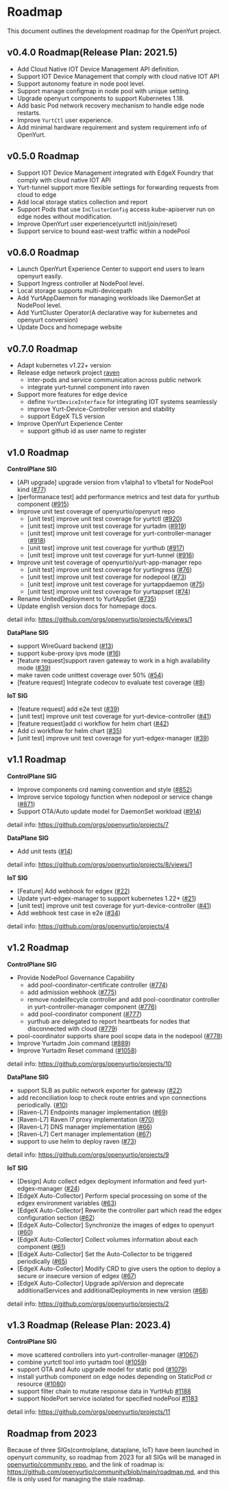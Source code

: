 # Roadmap

This document outlines the development roadmap for the OpenYurt project.

## v0.4.0 Roadmap(Release Plan: 2021.5)

- Add Cloud Native IOT Device Management API definition.
- Support IOT Device Management that comply with cloud native IOT API
- Support autonomy feature in node pool level.
- Support manage configmap in node pool with unique setting.
- Upgrade openyurt components to support Kubernetes 1.18.
- Add basic Pod network recovery mechanism to handle edge node restarts.
- Improve `YurtCtl` user experience.
- Add minimal hardware requirement and system requirement info of OpenYurt.

## v0.5.0 Roadmap

- Support IOT Device Management integrated with EdgeX Foundry that comply with cloud native IOT API
- Yurt-tunnel support more flexible settings for forwarding requests from cloud to edge
- Add local storage statics collection and report
- Support Pods that use `InClusterConfig` access kube-apiserver run on edge nodes without modification.
- Improve OpenYurt user experience(yurtctl init/join/reset)
- Support service to bound east-west traffic within a nodePool

## v0.6.0 Roadmap

- Launch OpenYurt Experience Center to support end users to learn openyurt easily.
- Support Ingress controller at NodePool level.
- Local storage supports multi-devicepath
- Add YurtAppDaemon for managing workloads like DaemonSet at NodePool level.
- Add YurtCluster Operator(A declarative way for kubernetes and openyurt conversion)
- Update Docs and homepage website

## v0.7.0 Roadmap

- Adapt kubernetes v1.22+ version
- Release edge network project [raven](https://github.com/openyurtio/raven)
  - inter-pods and service communication across public network
  - integrate yurt-tunnel component into raven
- Support more features for edge device
  - define `YurtDeviceInterface` for integrating IOT systems seamlessly
  - improve Yurt-Device-Controller version and stability
  - support EdgeX TLS version
- Improve OpenYurt Experience Center
  - support github id as user name to register

## v1.0 Roadmap

**ControlPlane SIG**

- [API upgrade] upgrade version from v1alpha1 to v1beta1 for NodePool kind ([#77](https://github.com/openyurtio/yurt-app-manager/issues/77))
- [performanace test] add performance metrics and test data for yurthub component ([#915](https://github.com/openyurtio/openyurt/issues/915))
- Improve unit test coverage of openyurtio/openyurt repo
  - [unit test] improve unit test coverage for yurtctl ([#920](https://github.com/openyurtio/openyurt/issues/920))
  - [unit test] improve unit test coverage for yurtadm ([#919](https://github.com/openyurtio/openyurt/issues/919))
  - [unit test] improve unit test coverage for yurt-controller-manager ([#918](https://github.com/openyurtio/openyurt/issues/918))
  - [unit test] improve unit test coverage for yurthub ([#917](https://github.com/openyurtio/openyurt/issues/917))
  - [unit test] improve unit test coverage for yurt-tunnel ([#916](https://github.com/openyurtio/openyurt/issues/916))
- Improve unit test coverage of openyurtio/yurt-app-manager repo
  - [unit test] improve unit test coverage for yurtingress ([#76](https://github.com/openyurtio/yurt-app-manager/issues/76))
  - [unit test] improve unit test coverage for nodepool ([#73](https://github.com/openyurtio/yurt-app-manager/issues/73))
  - [unit test] improve unit test coverage for yurtappdaemon ([#75](https://github.com/openyurtio/yurt-app-manager/issues/75))
  - [unit test] improve unit test coverage for yurtappset ([#74](https://github.com/openyurtio/yurt-app-manager/issues/74))
- Rename UnitedDeployment to YurtAppSet ([#735](https://github.com/openyurtio/openyurt/issues/735))
- Update english version docs for homepage docs.

detail info: https://github.com/orgs/openyurtio/projects/6/views/1

**DataPlane SIG**

- support WireGuard backend ([#13](https://github.com/openyurtio/raven/issues/13))
- support kube-proxy ipvs mode ([#16](https://github.com/openyurtio/raven/issues/16))
- [feature request]support raven gateway to work in a high availability mode ([#39](https://github.com/openyurtio/raven/issues/39))
- make raven code unittest coverage over 50% ([#54](https://github.com/openyurtio/raven/issues/54))
- [feature request] Integrate codecov to evaluate test coverage ([#8](https://github.com/openyurtio/node-resource-manager/issues/8))

**IoT SIG**

- [feature request] add e2e test ([#39](https://github.com/openyurtio/yurt-device-controller/issues/39))
- [unit test] improve unit test coverage for yurt-device-controller ([#41](https://github.com/openyurtio/yurt-device-controller/issues/41))
- [feature request]add ci workflow for helm chart ([#42](https://github.com/openyurtio/yurt-device-controller/issues/42))
- Add ci workflow for helm chart ([#35](https://github.com/openyurtio/yurt-edgex-manager/issues/35))
- [unit test] improve unit test coverage for yurt-edgex-manager ([#39](https://github.com/openyurtio/yurt-edgex-manager/issues/39))

## v1.1 Roadmap

**ControlPlane SIG**

- Improve components crd naming convention and style ([#852](https://github.com/openyurtio/openyurt/issues/852))
- Improve service topology function when nodepool or service change ([#871](https://github.com/openyurtio/openyurt/issues/871))
- Support OTA/Auto update model for DaemonSet workload ([#914](https://github.com/openyurtio/openyurt/issues/914))

detail info: https://github.com/orgs/openyurtio/projects/7

**DataPlane SIG**

- Add unit tests ([#14](https://github.com/openyurtio/node-resource-manager/pull/14))

detail info: https://github.com/orgs/openyurtio/projects/8/views/1

**IoT SIG**

- [Feature] Add webhook for edgex ([#22](https://github.com/openyurtio/yurt-edgex-manager/issues/22))
- Update yurt-edgex-manager to support kubernetes 1.22+ ([#21](https://github.com/openyurtio/yurt-edgex-manager/issues/21))
- [unit test] improve unit test coverage for yurt-device-controller ([#41](https://github.com/openyurtio/yurt-device-controller/issues/41))
- Add webhook test case in e2e ([#34](https://github.com/openyurtio/yurt-edgex-manager/issues/34))

detail info: https://github.com/orgs/openyurtio/projects/4

## v1.2 Roadmap

**ControlPlane SIG**

- Provide NodePool Governance Capability
  - add pool-coordinator-certificate controller ([#774](https://github.com/openyurtio/openyurt/issues/774))
  - add admission webhook ([#775](https://github.com/openyurtio/openyurt/issues/775))
  - remove nodelifecycle controller and add pool-coordinator controller in yurt-controller-manager component ([#776](https://github.com/openyurtio/openyurt/issues/776))
  - add pool-coordinator component ([#777](https://github.com/openyurtio/openyurt/issues/777))
  - yurthub are delegated to report heartbeats for nodes that disconnected with cloud ([#779](https://github.com/openyurtio/openyurt/issues/779))
- pool-coordinator supports share pool scope data in the nodepool ([#778](https://github.com/openyurtio/openyurt/issues/778))
- Improve Yurtadm Join command ([#889](https://github.com/openyurtio/openyurt/issues/889))
- Improve Yurtadm Reset command ([#1058](https://github.com/openyurtio/openyurt/issues/1058))

detail info: https://github.com/orgs/openyurtio/projects/10

**DataPlane SIG**

- support SLB as public network exporter for gateway ([#22](https://github.com/openyurtio/raven/issues/22))
- add reconciliation loop to check route entries and vpn connections periodically. ([#10](https://github.com/openyurtio/raven/issues/10))
- [Raven-L7] Endpoints manager implementation ([#69](https://github.com/openyurtio/raven/issues/69))
- [Raven-L7] Raven l7 proxy implementation ([#70](https://github.com/openyurtio/raven/issues/70))
- [Raven-L7] DNS manager implementation ([#66](https://github.com/openyurtio/raven/issues/66))
- [Raven-L7] Cert manager implementation ([#67](https://github.com/openyurtio/raven/issues/67))
- support to use helm to deploy raven ([#73](https://github.com/openyurtio/raven/issues/73))

detail info: https://github.com/orgs/openyurtio/projects/9

**IoT SIG**

- [Design] Auto collect edgex deployment information and feed yurt-edgex-manager ([#24](https://github.com/openyurtio/yurt-edgex-manager/issues/24))
- [EdgeX Auto-Collector] Perform special processing on some of the edgex environment variables ([#63](https://github.com/openyurtio/yurt-edgex-manager/issues/63))
- [EdgeX Auto-Collector] Rewrite the controller part which read the edgex configuration section ([#62](https://github.com/openyurtio/yurt-edgex-manager/issues/62))
- [EdgeX Auto-Collector] Synchronize the images of edgex to openyurt ([#60](https://github.com/openyurtio/yurt-edgex-manager/issues/60))
- [EdgeX Auto-Collector] Collect volumes information about each component ([#61](https://github.com/openyurtio/yurt-edgex-manager/issues/61))
- [EdgeX Auto-Collector] Set the Auto-Collector to be triggered periodically ([#65](https://github.com/openyurtio/yurt-edgex-manager/issues/65))
- [EdgeX Auto-Collector] Modify CRD to give users the option to deploy a secure or insecure version of edgex ([#67](https://github.com/openyurtio/yurt-edgex-manager/issues/67))
- [EdgeX Auto-Collector] Upgrade apiVersion and deprecate additionalServices and additionalDeployments in new version ([#68](https://github.com/openyurtio/yurt-edgex-manager/issues/68))

detail info: https://github.com/orgs/openyurtio/projects/2

## v1.3 Roadmap (Release Plan: 2023.4)

**ControlPlane SIG**

- move scattered controllers into yurt-controller-manager ([#1067](https://github.com/openyurtio/openyurt/issues/1067))
- combine yurtctl tool into yurtadm tool ([#1059](https://github.com/openyurtio/openyurt/issues/1059))
- support OTA and Auto upgrade model for static pod ([#1079](https://github.com/openyurtio/openyurt/issues/1079))
- install yurthub component on edge nodes depending on StaticPod cr resource ([#1080](https://github.com/openyurtio/openyurt/issues/1080))
- support filter chain to mutate response data in YurtHub [#1188](https://github.com/openyurtio/openyurt/issues/1188)
- support NodePort service isolated for specified nodePool [#1183](https://github.com/openyurtio/openyurt/issues/1183)

detail info: https://github.com/orgs/openyurtio/projects/11

## Roadmap from 2023

Because of three SIGs(controlplane, dataplane, IoT) have been launched in openyurt community, so roadmap from 2023 for all SIGs will be managed in [openyurtio/community repo](https://github.com/openyurtio/community), and the link of roadmap is: https://github.com/openyurtio/community/blob/main/roadmap.md, and this file is only used for managing the stale roadmap.
